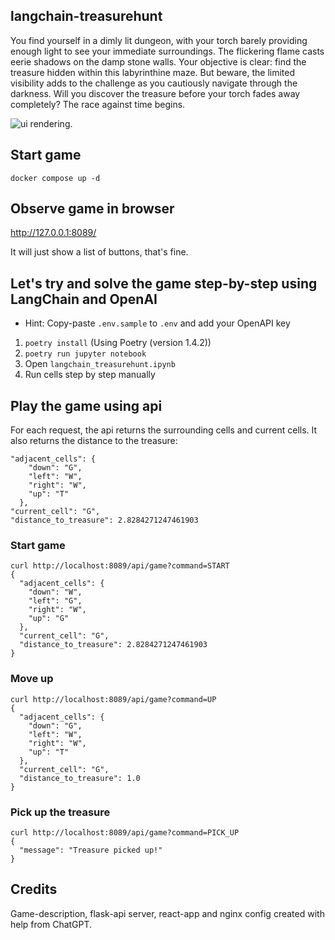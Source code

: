 ## langchain-treasurehunt
You find yourself in a dimly lit dungeon, with your torch barely providing enough light to see your immediate surroundings. The flickering flame casts eerie shadows on the damp stone walls. Your objective is clear: find the treasure hidden within this labyrinthine maze. But beware, the limited visibility adds to the challenge as you cautiously navigate through the darkness. Will you discover the treasure before your torch fades away completely? The race against time begins.

![ui rendering](treasure-hunt-agent.gif).

## Start game

`docker compose up -d`

## Observe game in browser

http://127.0.0.1:8089/

It will just show a list of buttons, that's fine.

## Let's try and solve the game step-by-step using LangChain and OpenAI

- Hint: Copy-paste `.env.sample` to `.env` and add your OpenAPI key 

1. `poetry install` (Using Poetry (version 1.4.2))
2. `poetry run jupyter notebook`
3. Open `langchain_treasurehunt.ipynb`
4. Run cells step by step manually

## Play the game using api
For each request, the api returns the surrounding cells and current cells. It also returns the distance to the treasure:
```
"adjacent_cells": {
    "down": "G",
    "left": "W",
    "right": "W",
    "up": "T"
  },
"current_cell": "G",
"distance_to_treasure": 2.8284271247461903
```

### Start game

```
curl http://localhost:8089/api/game?command=START
{
  "adjacent_cells": {
    "down": "W",
    "left": "G",
    "right": "W",
    "up": "G"
  },
  "current_cell": "G",
  "distance_to_treasure": 2.8284271247461903
}
```

### Move up

```
curl http://localhost:8089/api/game?command=UP
{
  "adjacent_cells": {
    "down": "G",
    "left": "W",
    "right": "W",
    "up": "T"
  },
  "current_cell": "G",
  "distance_to_treasure": 1.0
}
```

### Pick up the treasure

```
curl http://localhost:8089/api/game?command=PICK_UP
{
  "message": "Treasure picked up!"
}
```

## Credits
Game-description, flask-api server, react-app and nginx config created with help from ChatGPT.